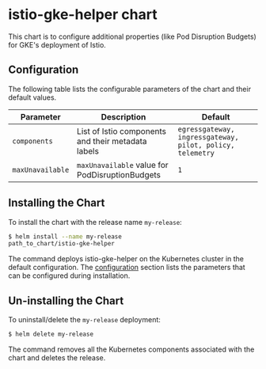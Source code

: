 # istio-gke-helper chart

This chart is to configure additional properties (like Pod Disruption Budgets) for
GKE's deployment of Istio.

## Configuration

The following table lists the configurable parameters of the chart and their
default values.

| Parameter         | Description                                        | Default                                                   |
|-------------------|----------------------------------------------------|-----------------------------------------------------------|
| `components`      | List of Istio components and their metadata labels | `egressgateway, ingressgateway, pilot, policy, telemetry` |
| `maxUnavailable`  | `maxUnavailable` value for PodDisruptionBudgets    | `1`                                                       |

## Installing the Chart

To install the chart with the release name `my-release`:

```sh
$ helm install --name my-release
path_to_chart/istio-gke-helper
```

The command deploys istio-gke-helper on the Kubernetes cluster in the
default configuration. The [configuration](#configuration) section lists the
parameters that can be configured during installation.

## Un-installing the Chart

To uninstall/delete the `my-release` deployment:

```sh
$ helm delete my-release
```

The command removes all the Kubernetes components associated with the chart and
deletes the release.
